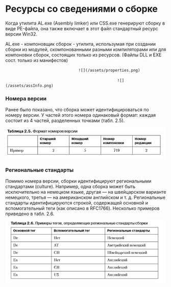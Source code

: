 # Ресурсы со сведениями о сборке

Когда утилита AL.exe \(Asembly limker\) или CSS.exe генерируют сборку в виде PE-файла, она также включает в этот файл стандартный ресурс версии Win32.

AL.exe - компоновщик сборок - утилита, использумая при создании сборки из модулей, скомпонованными разными компиляторами или для компоновки сборок, состоящих только из ресурсов. \(Файлы DLL и EXE сост. только из манифестов\)

                                    ![](/assets/properties.png)

                                                     ![](/assets/assInfo.png)

### Номера версии

Ранее было показано, что сборка может идентифицироваться по номеру версии. У частей этого номера одинаковый формат: каждая состоит из 4 частей, разделенных точками \(табл. 2.5\).

![](/assets/verison.png)

### Региональные стандарты

Помимо номера версии, сборки идентифицируют региональными стандартами \(culture\). Например, одна сборка может быть исключительно на немецком языке, другая — на швейцарском варианте немецкого, третья — на американском английском и т. д. Региональные стандарты идентифицируются строкой, содержащей основной и вспомогательный теги \(как описано в RFC1766\). Несколько примеров приведено в табл. 2.6.

![](/assets/regStand.png)



